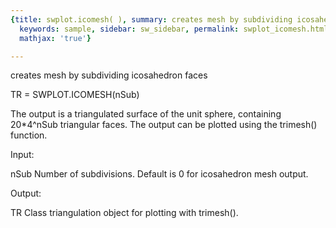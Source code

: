 ```yaml
---
{title: swplot.icomesh( ), summary: creates mesh by subdividing icosahedron faces,
  keywords: sample, sidebar: sw_sidebar, permalink: swplot_icomesh.html, folder: swplot,
  mathjax: 'true'}

---
```

creates mesh by subdividing icosahedron faces
 
TR = SWPLOT.ICOMESH(nSub)
 
The output is a triangulated surface of the unit sphere, containing
20*4^nSub triangular faces. The output can be plotted using the trimesh()
function.
 
Input:
 
nSub      Number of subdivisions. Default is 0 for icosahedron mesh
          output.
 
Output:
 
TR        Class triangulation object for plotting with trimesh().
 

